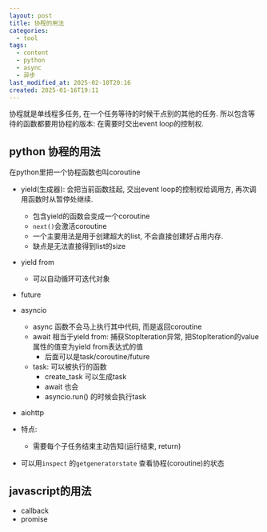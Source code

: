 ```yaml
---
layout: post
title: 协程的用法
categories:
  - tool
tags:
  - content
  - python
  - async
  - 异步
last_modified_at: 2025-02-10T20:16
created: 2025-01-16T19:11
---
```

协程就是单线程多任务, 在一个任务等待的时候干点别的其他的任务. 所以包含等待的函数都要用协程的版本: 在需要时交出event loop的控制权.
## python 协程的用法

在python里把一个协程函数也叫coroutine

- yield(生成器): 会把当前函数挂起, 交出event loop的控制权给调用方, 再次调用函数时从暂停处继续.
	- 包含yield的函数会变成一个coroutine
	- `next()`会激活coroutine
	- 一个主要用法是用于创建超大的list, 不会直接创建好占用内存. 
	- 缺点是无法直接得到list的size
- yield from
	- 可以自动循环可迭代对象
- future
- asyncio
	- async 函数不会马上执行其中代码, 而是返回coroutine
	- await 相当于yield from: 捕获StopIteration异常, 把StopIteration的value属性的值变为yield from表达式的值
		- 后面可以是task/coroutine/future
	- task: 可以被执行的函数
		- create_task 可以生成task
		- await 也会
		- asyncio.run() 的时候会执行task
- aiohttp
- 特点:
	- 需要每个子任务结束主动告知(运行结束, return)

- 可以用`inspect` 的`getgeneratorstate` 查看协程(coroutine)的状态


## javascript的用法

- callback
- promise